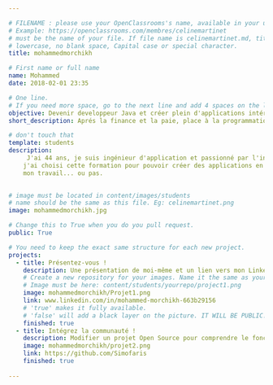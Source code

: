 ```yaml
---

# FILENAME : please use your OpenClassrooms's name, available in your url.
# Example: https://openclassrooms.com/membres/celinemartinet
# must be the name of your file. If file name is celinemartinet.md, title is celinemartinet.
# lowercase, no blank space, Capital case or special character.
title: mohammedmorchikh

# First name or full name
name: Mohammed
date: 2018-02-01 23:35

# One line.
# If you need more space, go to the next line and add 4 spaces on the left, as in 'description'.
objective: Devenir developpeur Java et créer plein d'applications intéressantes. 
short_description: Aprés la finance et la paie, place à la programmation... et pourquoi pas avec Java !!

# don't touch that
template: students
description:
     J'ai 44 ans, je suis ingénieur d'application et passionné par l'informatique.
    j'ai choisi cette formation pour pouvoir créer des applications en lien avec
    mon travail... ou pas.  
    

# image must be located in content/images/students
# name should be the same as this file. Eg: celinemartinet.png
image: mohammedmorchikh.jpg

# Change this to True when you do you pull request.
public: True

# You need to keep the exact same structure for each new project.
projects:
  - title: Présentez-vous !
    description: Une présentation de moi-même et un lien vers mon LinkedIn.
    # Create a new repository for your images. Name it the same as your nickname and profile picture.
    # Image must be here: content/students/yourrepo/project1.png
    image: mohammedmorchikh/Projet1.png
    link: www.linkedin.com/in/mohammed-morchikh-663b29156
    # 'true' makes it fully available.
    # 'false' will add a black layer on the picture. IT WILL BE PUBLIC!
    finished: true
  - title: Intégrez la communauté !
    description: Modifier un projet Open Source pour comprendre le fonctionnement de Git, de Github et des pull requests. 
    image: mohammedmorchikh/projet2.png
    link: https://github.com/Simofaris
    finished: true
	
---
```

